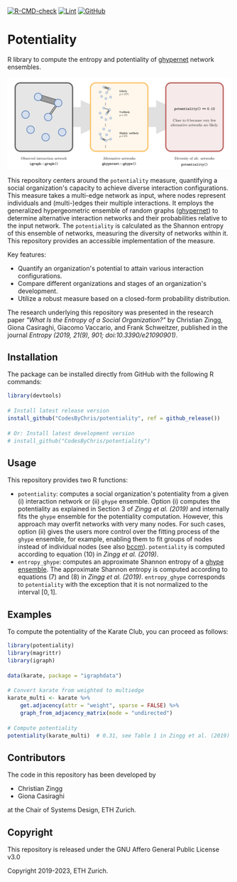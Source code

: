 [![R-CMD-check](https://github.com/CodesByChris/potentiality/actions/workflows/check-release.yaml/badge.svg)](https://github.com/CodesByChris/potentiality/actions/workflows/check-release.yaml)
[![Lint](https://github.com/CodesByChris/potentiality/actions/workflows/lint.yaml/badge.svg)](https://github.com/CodesByChris/potentiality/actions/workflows/lint.yaml)
[![GitHub](https://img.shields.io/github/license/CodesByChris/potentiality?label=License)](LICENSE)


# Potentiality

R library to compute the entropy and potentiality of [ghypernet](https://ghyper.net/) network ensembles.

![Potentiality Overview](docs/potentiality.png)

This repository centers around the `potentiality` measure, quantifying a social organization's capacity to achieve diverse interaction configurations.
This measure takes a multi-edge network as input, where nodes represent individuals and (multi-)edges their multiple interactions.
It employs the generalized hypergeometric ensemble of random graphs ([ghypernet](https://ghyper.net/)) to determine alternative interaction networks and their probabilities relative to the input network.
The `potentiality` is calculated as the Shannon entropy of this ensemble of networks, measuring the diversity of networks within it.
This repository provides an accessible implementation of the measure.

Key features:
- Quantify an organization's potential to attain various interaction configurations.
- Compare different organizations and stages of an organization's development.
- Utilize a robust measure based on a closed-form probability distribution.

The research underlying this repository was presented in the research paper
*"What Is the Entropy of a Social Organization?"* by Christian Zingg, Giona Casiraghi, Giacomo Vaccario, and Frank Schweitzer, published in the journal *Entropy (2019, 21(9), 901; doi:10.3390/e21090901)*.


## Installation

The package can be installed directly from GitHub with the following R commands:

```R
library(devtools)

# Install latest release version
install_github("CodesByChris/potentiality", ref = github_release())

# Or: Install latest development version
# install_github("CodesByChris/potentiality")
```


## Usage

This repository provides two R functions:
- `potentiality`: computes a social organization's potentiality from a given (i) interaction network or (ii) `ghype` ensemble.
    Option (i) computes the potentiality as explained in Section 3 of *Zingg et al. (2019)* and internally fits the `ghype` ensemble for the potentiality computation.
    However, this approach may overfit networks with very many nodes.
    For such cases, option (ii) gives the users more control over the fitting process of the `ghype` ensemble, for example, enabling them to fit groups of nodes instead of individual nodes (see also [bccm](https://ghyper.net/reference/bccm.html)).
    `potentiality` is computed according to equation (10) in *Zingg et al. (2019)*.
- `entropy_ghype`: computes an approximate Shannon entropy of a [ghype ensemble](https://github.com/gi0na/r-ghypernet).
    The approximate Shannon entropy is computed according to equations (7) and (8) in *Zingg et al. (2019)*.
    `entropy_ghype` corresponds to `potentiality` with the exception that it is not normalized to the interval $[0, 1]$.


## Examples

To compute the potentiality of the Karate Club, you can proceed as follows:

```R
library(potentiality)
library(magrittr)
library(igraph)

data(karate, package = "igraphdata")

# Convert karate from weighted to multiedge
karate_multi <- karate %>%
    get.adjacency(attr = "weight", sparse = FALSE) %>%
    graph_from_adjacency_matrix(mode = "undirected")

# Compute potentiality
potentiality(karate_multi)  # 0.31, see Table 1 in Zingg et al. (2019)
```


## Contributors

The code in this repository has been developed by

- Christian Zingg
- Giona Casiraghi

at the Chair of Systems Design, ETH Zurich.


## Copyright

This repository is released under the GNU Affero General Public License v3.0

Copyright 2019-2023, ETH Zurich.
